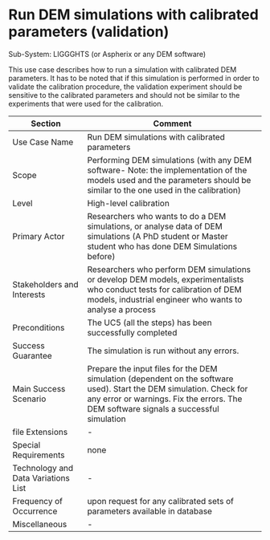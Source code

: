 Run DEM simulations with calibrated parameters (validation)
======================

Sub-System:  LIGGGHTS (or Aspherix or any DEM software) 

This use case describes how to run a simulation with calibrated DEM parameters. It has to be noted that if this simulation is performed in order to validate the calibration procedure, the validation experiment should be sensitive to the calibrated parameters and should not be similar to the experiments that were used for the calibration.


| Section                             | Comment                                                      |
| ----------------------------------- | ------------------------------------------------------------ |
| Use Case Name                       | Run DEM simulations with calibrated parameters               |
| Scope                               | Performing DEM simulations (with any DEM software- Note: the implementation of the models used and the parameters should be similar to the one used in the calibration) |
| Level                               | High-level calibration                                       |
| Primary Actor                       | Researchers who wants to do a DEM simulations, or analyse data of DEM simulations (A PhD student or Master student who has done DEM Simulations before) |
| Stakeholders and Interests          | Researchers who perform DEM simulations or develop DEM models, experimentalists who conduct tests for calibration of DEM models, industrial engineer who wants to analyse a process |
| Preconditions                       | The UC5 (all the steps) has been successfully completed      |
| Success Guarantee                   | The simulation is run without any errors.                    |
| Main Success Scenario               | Prepare the input files for the DEM simulation (dependent on the software used). Start the DEM simulation. Check for any error or warnings. Fix the errors. The DEM software signals a successful simulation |
| file Extensions                     | -                                                            |
| Special Requirements                | none                                                         |
| Technology and Data Variations List | -                                                            |
| Frequency of Occurrence             | upon request for any calibrated sets of parameters available in database |
| Miscellaneous                       | -                                                            |

